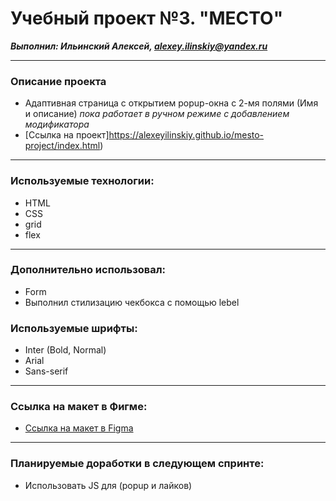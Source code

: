 # Учебный проект №3. "МЕСТО"
***Выполнил: Ильинский Алексей, alexey.ilinskiy@yandex.ru***

---
### Описание проекта
* Адаптивная страница c открытием popup-окна с 2-мя полями (Имя и описание) *пока работает в ручном режиме с добавлением модификатора*
* [Ссылка на проект]https://alexeyilinskiy.github.io/mesto-project/index.html)


---
### Используемые технологии: 
* HTML
* CSS
* grid
* flex

---
### Дополнительно использовал:
* Form
* Выполнил стилизацию чекбокса с помощью lebel 

### Используемые шрифты:
* Inter (Bold, Normal)
* Arial
* Sans-serif

---
### Ссылка на макет в Фигме:

* [Ссылка на макет в Figma](https://www.figma.com/file/2cn9N9jSkmxD84oJik7xL7/JavaScript.-Sprint-4?node-id=28212%3A326)

---
### Планируемые доработки в следующем спринте:
* Использовать JS для (popup и лайков)